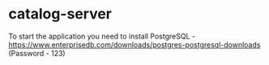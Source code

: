 # catalog-server

To start the application you need to install PostgreSQL - https://www.enterprisedb.com/downloads/postgres-postgresql-downloads  (Password - 123)
